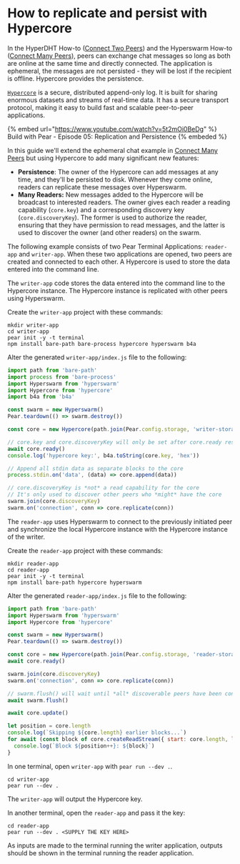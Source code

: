 # How to replicate and persist with Hypercore

In the HyperDHT How-to ([Connect Two Peers](./connect-two-peers-by-key-with-hyperdht.md)) and the Hyperswarm How-to ([Connect Many Peers](./connect-to-many-peers-by-topic-with-hyperswarm.md)), peers can exchange chat messages so long as both are online at the same time and directly connected. The application is ephemeral, the messages are not persisted - they will be lost if the recipient is offline. Hypercore provides the persistence.

[`Hypercore`](../building-blocks/hypercore.md) is a secure, distributed append-only log. It is built for sharing enormous datasets and streams of real-time data. It has a secure transport protocol, making it easy to build fast and scalable peer-to-peer applications.

{% embed url="https://www.youtube.com/watch?v=5t2mOi0BeDg" %} Build with Pear - Episode 05: Replication and Persistence {% embeded %}

In this guide we'll extend the ephemeral chat example in [Connect Many Peers](./connect-to-many-peers-by-topic-with-hyperswarm.md) but using Hypercore to add many significant new features:

* **Persistence**: The owner of the Hypercore can add messages at any time, and they'll be persisted to disk. Whenever they come online, readers can replicate these messages over Hyperswarm.
* **Many Readers:** New messages added to the Hypercore will be broadcast to interested readers. The owner gives each reader a reading capability (`core.key`) and a corresponding discovery key (`core.discoveryKey`). The former is used to authorize the reader, ensuring that they have permission to read messages, and the latter is used to discover the owner (and other readers) on the swarm.

The following example consists of two Pear Terminal Applications: `reader-app` and `writer-app`. When these two applications are opened, two peers are created and connected to each other. A Hypercore is used to store the data entered into the command line.

The `writer-app` code stores the data entered into the command line to the Hypercore instance. The Hypercore instance is replicated with other peers using Hyperswarm.


Create the `writer-app` project with these commands:

```
mkdir writer-app
cd writer-app
pear init -y -t terminal
npm install bare-path bare-process hypercore hyperswarm b4a
```

Alter the generated `writer-app/index.js` file to the following:

```javascript
import path from 'bare-path'
import process from 'bare-process'
import Hyperswarm from 'hyperswarm'
import Hypercore from 'hypercore'
import b4a from 'b4a'

const swarm = new Hyperswarm()
Pear.teardown(() => swarm.destroy())

const core = new Hypercore(path.join(Pear.config.storage, 'writer-storage'))

// core.key and core.discoveryKey will only be set after core.ready resolves
await core.ready()
console.log('hypercore key:', b4a.toString(core.key, 'hex'))

// Append all stdin data as separate blocks to the core
process.stdin.on('data', (data) => core.append(data))

// core.discoveryKey is *not* a read capability for the core
// It's only used to discover other peers who *might* have the core
swarm.join(core.discoveryKey)
swarm.on('connection', conn => core.replicate(conn))
```


The `reader-app` uses Hyperswarm to connect to the previously initiated peer and synchronize the local Hypercore instance with the Hypercore instance of the writer.

Create the `reader-app` project with these commands:

```
mkdir reader-app
cd reader-app
pear init -y -t terminal
npm install bare-path hypercore hyperswarm
```

Alter the generated `reader-app/index.js` file to the following:


```javascript
import path from 'bare-path'
import Hyperswarm from 'hyperswarm'
import Hypercore from 'hypercore'

const swarm = new Hyperswarm()
Pear.teardown(() => swarm.destroy())

const core = new Hypercore(path.join(Pear.config.storage, 'reader-storage'), Pear.config.args[0])
await core.ready()

swarm.join(core.discoveryKey)
swarm.on('connection', conn => core.replicate(conn))

// swarm.flush() will wait until *all* discoverable peers have been connected to
await swarm.flush()

await core.update()

let position = core.length
console.log(`Skipping ${core.length} earlier blocks...`)
for await (const block of core.createReadStream({ start: core.length, live: true })) {
  console.log(`Block ${position++}: ${block}`)
}
```

In one terminal, open `writer-app` with `pear run --dev .`.

```
cd writer-app
pear run --dev .
```

The `writer-app` will output the Hypercore key.

In another terminal, open the `reader-app` and pass it the key:

```
cd reader-app
pear run --dev . <SUPPLY THE KEY HERE>
```

As inputs are made to the terminal running the writer application, outputs should be shown in the terminal running the reader application.
